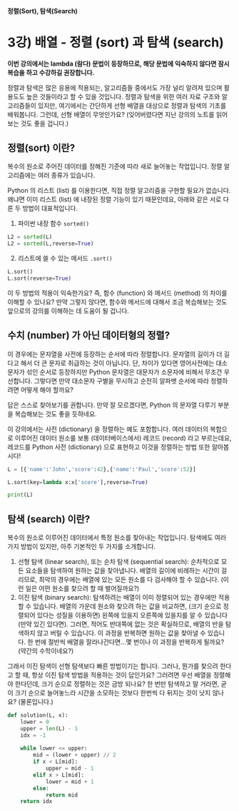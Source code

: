 #### 정렬(Sort), 탐색(Search)

# 3강) 배열 - 정렬 (sort) 과 탐색 (search)

**이번 강의에서는 lambda (람다) 문법이 등장하므로, 해당 문법에 익숙하지 않다면 잠시 복습을 하고 수강하길 권장합니다.**

정렬과 탐색은 많은 응용에 적용되는, 알고리즘들 중에서도 가장 널리 알려져 있으며 활용도도 높은 것들이라고 할 수 있을 것입니다. 정렬과 탐색을 위한 여러 자료 구조와 알고리즘들이 있지만, 여기에서는 간단하게 선형 배열을 대상으로 정렬과 탐색의 기초를 배워봅니다. 그런데, 선형 배열이 무엇인가요? (잊어버렸다면 지난 강의의 노트를 읽어보는 것도 좋을 겁니다.)

## 정렬(sort) 이란?

복수의 원소로 주어진 데이터를 정해진 기준에 따라 새로 늘어놓는 작업입니다. 정렬 알고리즘에는 여러 종류가 있습니다.

Python 의 리스트 (list) 를 이용한다면, 직접 정렬 알고리즘을 구현할 필요가 없습니다. 왜냐면 이미 리스트 (list) 에 내장된 정렬 기능이 있기 때문인데요, 아래와 같은 서로 다른 두 방법이 대표적입니다.

1. 파이썬 내장 함수 `sorted()`

```python
L2 = sorted(L)
L2 = sorted(L,reverse=True)
```

2. 리스트에 쓸 수 있는 메서드 `.sort()`

```python
L.sort()
L.sort(reverse=True)
```

이 두 방법의 적용이 익숙한가요? 즉, 함수 (function) 와 메서드 (method) 의 차이를 이해할 수 있나요? 만약 그렇지 않다면, 함수와 메서드에 대해서 조금 복습해보는 것도 앞으로의 강의를 이해하는 데 도움이 될 겁니다.

## 수치 (number) 가 아닌 데이터형의 정렬?

이 경우에는 문자열을 사전에 등장하는 순서에 따라 정렬합니다. 문자열의 길이가 더 길다고 해서 더 큰 문자로 취급하는 것이 아닙니다. 단, 차이가 있다면 영어사전에는 대소문자가 섞인 순서로 등장하지만 Python 문자열은 대문자가 소문자에 비해서 무조건 우선합니다. 그렇다면 만약 대소문자 구별을 무시하고 순전히 알파벳 순서에 따라 정렬하려면 어떻게 해야 할까요?

답은 스스로 찾아보기를 권합니다. 만약 잘 모르겠다면, Python 의 문자열 다루기 부분을 복습해보는 것도 좋을 듯하네요.

이 강의에서는 사전 (dictionary) 을 정렬하는 예도 포함합니다. 여러 데이터의 복합으로 이루어진 데이터 원소를 보통 (데이터베이스에서) 레코드 (record) 라고 부르는데요, 레코드를 Python 사전 (dictionary) 으로 표현하고 이것을 정렬하는 방법 또한 알아봅시다!

```python
L = [{'name':'John','score':42},{'name':'Paul','score':52}]

L.sort(key=lambda x:x['score'],reverse=True)

print(L)
```

## 탐색 (search) 이란?

복수의 원소로 이루어진 데이터에서 특정 원소를 찾아내는 작업입니다. 탐색에도 여러 가지 방법이 있지만, 아주 기본적인 두 가지를 소개합니다.

1. 선형 탐색 (linear search), 또는 순차 탐색 (sequential search): 순차적으로 모든 요소들을 탐색하여 원하는 값을 찾아냅니다. 배열의 길이에 비례하는 시간이 걸리므로, 최악의 경우에는 배열에 있는 모든 원소를 다 검사해야 할 수 있습니다. (이런 일은 어떤 원소를 찾으려 할 때 벌어질까요?)
2. 이진 탐색 (binary search): 탐색하려는 배열이 이미 정렬되어 있는 경우에만 적용할 수 있습니다. 배열의 가운데 원소와 찾으려 하는 값을 비교하면, (크기 순으로 정렬되어 있다는 성질을 이용하면) 왼쪽에 있을지 오른쪽에 있을지를 알 수 있습니다 (만약 있긴 있다면). 그러면, 적어도 반대쪽에 없는 것은 확실하므로, 배열의 반을 탐색하지 않고 버릴 수 있습니다. 이 과정을 반복하면 원하는 값을 찾아낼 수 있습니다. 한 번에 절반씩 배열을 잘라나간다면...몇 번이나 이 과정을 반복하게 될까요? (약간의 수학이네요?)

그래서 이진 탐색이 선형 탐색보다 빠른 방법이기는 합니다. 그러나, 뭔가를 찾으려 한다고 할 때, 항상 이진 탐색 방법을 적용하는 것이 답인가요? 그러려면 우선 배열을 정렬해야 한다던데, 크기 순으로 정렬하는 것은 금방 되나요? 한 번만 탐색하고 말 거라면, 굳이 크기 순으로 늘어놓느라 시간을 소모하는 것보다 한번씩 다 뒤지는 것이 낫지 않나요? (물론입니다.)

```python
def solution(L, x):
    lower = 0
    upper = len(L) - 1
    idx = -1
    
    while lower <= upper:
        mid = (lower + upper) // 2
        if x < L[mid]:
            upper = mid - 1
        elif x > L[mid]:
            lower = mid + 1
        else:
            return mid
    return idx
```

